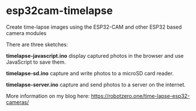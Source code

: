 # esp32cam-timelapse
Create time-lapse images using the ESP32-CAM and other ESP32 based camera modules

There are three sketches:

**timelapse-javascript.ino** display captured photos in the browser and use JavaScript to save them.

**timelapse-sd.ino** capture and write photos to a microSD card reader.

**timelapse-server.ino** capture and send photos to a server on the internet.

More information on my blog here: https://robotzero.one/time-lapse-esp32-cameras/
